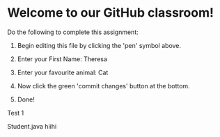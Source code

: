 # Welcome to our GitHub classroom!

Do the following to complete this assignment:

1. Begin editing this file by clicking the 'pen' symbol above.

2. Enter your First Name: Theresa

3. Enter your favourite animal: Cat

4. Now click the green 'commit changes' button at the bottom.

5. Done!

Test 1

Student.java hiihi
